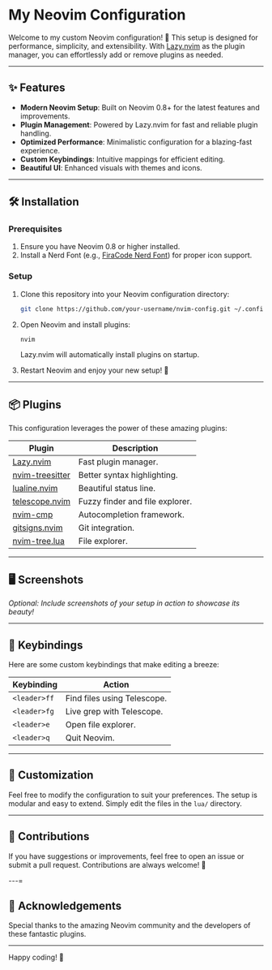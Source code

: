 # My Neovim Configuration

Welcome to my custom Neovim configuration! 🎨 This setup is designed for performance, simplicity, and extensibility. With [Lazy.nvim](https://github.com/folke/lazy.nvim) as the plugin manager, you can effortlessly add or remove plugins as needed. 

---

## ✨ Features

- **Modern Neovim Setup**: Built on Neovim 0.8+ for the latest features and improvements.
- **Plugin Management**: Powered by Lazy.nvim for fast and reliable plugin handling.
- **Optimized Performance**: Minimalistic configuration for a blazing-fast experience.
- **Custom Keybindings**: Intuitive mappings for efficient editing.
- **Beautiful UI**: Enhanced visuals with themes and icons.

---

## 🛠 Installation

### Prerequisites

1. Ensure you have Neovim 0.8 or higher installed.
2. Install a Nerd Font (e.g., [FiraCode Nerd Font](https://www.nerdfonts.com)) for proper icon support.

### Setup

1. Clone this repository into your Neovim configuration directory:

   ```bash
   git clone https://github.com/your-username/nvim-config.git ~/.config/nvim
   ```

2. Open Neovim and install plugins:

   ```bash
   nvim
   ```
   Lazy.nvim will automatically install plugins on startup.

3. Restart Neovim and enjoy your new setup! 🚀

---

## 📦 Plugins

This configuration leverages the power of these amazing plugins:

| Plugin                       | Description                                     |
|------------------------------|-------------------------------------------------|
| [Lazy.nvim](https://github.com/folke/lazy.nvim) | Fast plugin manager.                        |
| [nvim-treesitter](https://github.com/nvim-treesitter/nvim-treesitter) | Better syntax highlighting.                |
| [lualine.nvim](https://github.com/nvim-lualine/lualine.nvim) | Beautiful status line.                     |
| [telescope.nvim](https://github.com/nvim-telescope/telescope.nvim) | Fuzzy finder and file explorer.            |
| [nvim-cmp](https://github.com/hrsh7th/nvim-cmp) | Autocompletion framework.                   |
| [gitsigns.nvim](https://github.com/lewis6991/gitsigns.nvim) | Git integration.                           |
| [nvim-tree.lua](https://github.com/nvim-tree/nvim-tree.lua) | File explorer.                              |

---

## 🖥 Screenshots

_Optional: Include screenshots of your setup in action to showcase its beauty!_

---

## 📖 Keybindings

Here are some custom keybindings that make editing a breeze:

| Keybinding      | Action                      |
|------------------|-----------------------------|
| `<leader>ff`    | Find files using Telescope. |
| `<leader>fg`    | Live grep with Telescope.   |
| `<leader>e`     | Open file explorer.         |
| `<leader>q`     | Quit Neovim.                |

---

## 🧩 Customization

Feel free to modify the configuration to suit your preferences. The setup is modular and easy to extend. Simply edit the files in the `lua/` directory.

---

## 🤝 Contributions

If you have suggestions or improvements, feel free to open an issue or submit a pull request. Contributions are always welcome! 🌟

---=

## 💬 Acknowledgements

Special thanks to the amazing Neovim community and the developers of these fantastic plugins.

---

Happy coding! 🖤
